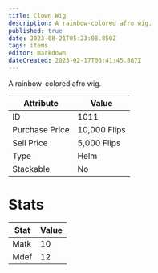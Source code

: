 ```yaml
---
title: Clown Wig
description: A rainbow-colored afro wig.
published: true
date: 2023-08-21T05:23:08.850Z
tags: items
editor: markdown
dateCreated: 2023-02-17T06:41:45.867Z
---
```


A rainbow-colored afro wig.

|Attribute|Value|
|-|-|
|ID|1011|
|Purchase Price|10,000 Flips|
|Sell Price|5,000 Flips|
|Type|Helm|
|Stackable|No|

# Stats
|Stat|Value|
|-|-|
|Matk|10|
|Mdef|12|
